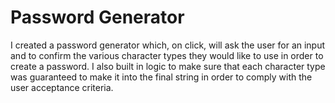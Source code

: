 # Password Generator

I created a password generator which, on click, will ask the user for an input and to confirm the various character types they would like to use in order to create a password.  I also built in logic to make sure that each character type was guaranteed to make it into the final string in order to comply with the user acceptance criteria.
